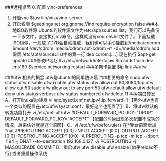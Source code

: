 ###远程桌面
0. 配置
vino-preferences
1. 开启vnc
$/usr/lib/vino/vino-server	
2. 开启权限	
$gsettings set org.gnome.Vino require-encryption false
###本地ISO软件源
	Ubuntu的软件源文件为/etc/apt/sources.list，我们可以先备份一下该文件，直接执行mv命令，这样就没有sources.list文件了。下面挂载ISO镜像，一般放了DVD会自动挂载，我们也可以手动挂载到/media/cdcrom
	$mount /dev/cdrom /media/cdrom 
	apt-cdrom -m -d=/media/cdrom add 
	保留 /etc/apt/sources.list中的第一行
	deb cdrom:[....]
	现在执行
	$apt-get update 
###修改IP地址
	$vi /etc/network/interfaces
	$ip addr flush dev ens160
	$service networking restart
###多网卡配置
	$ip link
##ufw

###ufw 相关的概念
	ufw是ubuntu的简单防火墙
###相关的命令
	   sudo ufw status
	   ufw disable 
	   ufw enable 
	   ufw  status
	   ufw  allow out 80,8080/tcp
	   ufw allow out 53
	   sudo ufw allow out to any port 53
	   ufw default allow 
	   ufw default deny 
	   ufw status verbose 
	   ufw status numbered 
	   ufw delete 11
###端口转发
	A、打开linux的ip转发
		vi /etc/sysctl.cnf 
		net.ipv4.ip_forward=1
		【另外ufw也有一个类似的配置在/etc/ufw/sysctl.conf，最好这个也配置了】
	B、将ufw默认的转发功能打开
		vi /etc/default/ufw	
		#DEFAULT_FORWARD_POLICY="DROP"
		DEFAULT_FORWARD_POLICY="ACCEPT"
		【配置的时候出现多次配置不成功的情况，后来估计就是这个原因】
	C、vi /etc/ufw/befor.rulers
		 在*filter前面增加
		*nat
		:PREROUTING ACCEPT [0:0]
		:INPUT ACCEPT [0:0]
		:OUTPUT ACCEPT [0:0]
		:POSTROUTING ACCEPT [0:0]
		-A PREROUTING  -p tcp -m tcp --dport 1194 -j DNAT --to-destination 192.168.0.127
		-A POSTROUTING -j MASQUERADE
		COMMIT
	D、重启ufw
		ufw disable 
		ufw enable
		[似乎reload不行]
		或者重启操作系统
